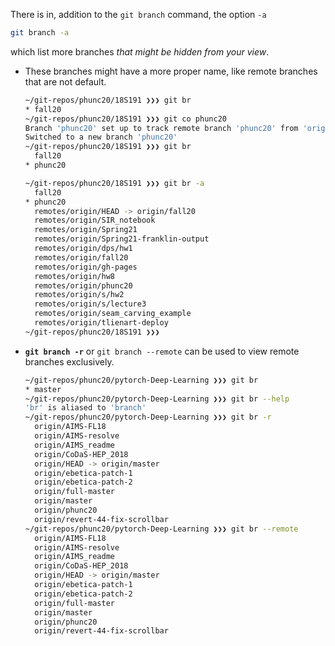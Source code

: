 There is in, addition to the `git branch` command, the option `-a`
```bash
git branch -a
```
which list more branches _that might be hidden from your view_.
- These branches might have a more proper name, like remote branches that are not default.
  ```bash
  ~/git-repos/phunc20/18S191 ❯❯❯ git br
  * fall20
  ~/git-repos/phunc20/18S191 ❯❯❯ git co phunc20
  Branch 'phunc20' set up to track remote branch 'phunc20' from 'origin'.
  Switched to a new branch 'phunc20'
  ~/git-repos/phunc20/18S191 ❯❯❯ git br
    fall20
  * phunc20
  
  ~/git-repos/phunc20/18S191 ❯❯❯ git br -a
    fall20
  * phunc20
    remotes/origin/HEAD -> origin/fall20
    remotes/origin/SIR_notebook
    remotes/origin/Spring21
    remotes/origin/Spring21-franklin-output
    remotes/origin/dps/hw1
    remotes/origin/fall20
    remotes/origin/gh-pages
    remotes/origin/hw8
    remotes/origin/phunc20
    remotes/origin/s/hw2
    remotes/origin/s/lecture3
    remotes/origin/seam_carving_example
    remotes/origin/tlienart-deploy
  ~/git-repos/phunc20/18S191 ❯❯❯
  ```
- **`git branch -r`** or `git branch --remote` can be used to view remote branches exclusively.
  ```bash
  ~/git-repos/phunc20/pytorch-Deep-Learning ❯❯❯ git br
  * master
  ~/git-repos/phunc20/pytorch-Deep-Learning ❯❯❯ git br --help
  'br' is aliased to 'branch'
  ~/git-repos/phunc20/pytorch-Deep-Learning ❯❯❯ git br -r
    origin/AIMS-FL18
    origin/AIMS-resolve
    origin/AIMS_readme
    origin/CoDaS-HEP_2018
    origin/HEAD -> origin/master
    origin/ebetica-patch-1
    origin/ebetica-patch-2
    origin/full-master
    origin/master
    origin/phunc20
    origin/revert-44-fix-scrollbar
  ~/git-repos/phunc20/pytorch-Deep-Learning ❯❯❯ git br --remote
    origin/AIMS-FL18
    origin/AIMS-resolve
    origin/AIMS_readme
    origin/CoDaS-HEP_2018
    origin/HEAD -> origin/master
    origin/ebetica-patch-1
    origin/ebetica-patch-2
    origin/full-master
    origin/master
    origin/phunc20
    origin/revert-44-fix-scrollbar
  ```


